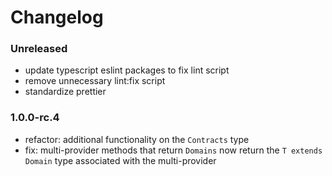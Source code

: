 # Changelog

### Unreleased

- update typescript eslint packages to fix lint script
- remove unnecessary lint:fix script
- standardize prettier

### 1.0.0-rc.4

- refactor: additional functionality on the `Contracts` type
- fix: multi-provider methods that return `Domains` now return the
  `T extends Domain` type associated with the multi-provider
